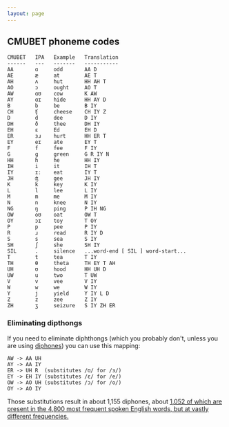 ```yaml
---
layout: page 
---
```

## CMUBET phoneme codes

    CMUBET   IPA   Example   Translation
    ------   ---   -------   -----------
    AA       ɑ     odd       AA D
    AE       æ     at        AE T
    AH       ʌ     hut       HH AH T
    AO       ɔ     ought     AO T
    AW       ɑʊ    cow       K AW
    AY       ɑɪ    hide      HH AY D
    B        b     be        B IY
    CH       ʧ     cheese    CH IY Z
    D        d     dee       D IY
    DH       ð     thee      DH IY
    EH       ɛ     Ed        EH D
    ER       ɜɹ    hurt      HH ER T
    EY       eɪ    ate       EY T
    F        f     fee       F IY
    G        ɡ     green     G R IY N
    HH       h     he        HH IY
    IH       i     it        IH T
    IY       ɪː    eat       IY T
    JH       ʤ     gee       JH IY
    K        k     key       K IY
    L        l     lee       L IY
    M        m     me        M IY
    N        n     knee      N IY
    NG       ŋ     ping      P IH NG
    OW       oʊ    oat       OW T
    OY       ɔɪ    toy       T OY
    P        p     pee       P IY
    R        ɹ     read      R IY D
    S        s     sea       S IY
    SH       ʃ     she       SH IY
    SIL      .     silence   ...word-end [ SIL ] word-start...
    T        t     tea       T IY
    TH       θ     theta     TH EY T AH
    UH       ʊ     hood      HH UH D
    UW       u     two       T UW
    V        v     vee       V IY
    W        w     we        W IY
    Y        j     yield     Y IY L D
    Z        z     zee       Z IY
    ZH       ʒ     seizure   S IY ZH ER

### Eliminating dipthongs

If you need to eliminate diphthongs (which you probably don't, unless you are 
using [diphones](diphones)) you can use this mapping:

    AW -> AA UH
    AY -> AA IY
    ER -> UH R  (substitutes /ʊ/ for /ɜ/)
    EY -> EH IY (substitutes /ɛ/ for /e/)
    OW -> AO UH (substitutes /ɔ/ for /o/)
    OY -> AO IY

Those substitutions result in about 1,155 diphones, about [1,052 of which are 
present in the 4,800 most frequent spoken English words, but at vastly 
different frequencies.](diphones)

